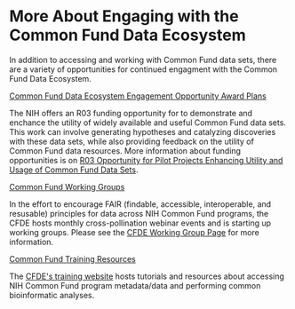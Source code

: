 # More About Engaging with the Common Fund Data Ecosystem

In addition to accessing and working with Common Fund data sets, there are a variety of opportunities for continued engagment with the Common Fund Data Ecosystem.

[Common Fund Data Ecosystem Engagement Opportunity Award Plans](https://www.nih-cfde.org/engagement_page/engagement-opportunities-for-common-fund-programs/)

The NIH offers an R03 funding opportunity for to demonstrate and enchance the utility of widely available and useful Common Fund data sets. This work can 
involve generating hypotheses and catalyzing discoveries with these data sets, while also providing feedback on the utility of Common Fund data resources.
More information about funding opportunities is on [R03 Opportunity for Pilot Projects Enhancing Utility and Usage of Common Fund Data Sets](https://grants.nih.gov/grants/guide/rfa-files/RFA-RM-19-012.html).

[Common Fund Working Groups](https://www.nih-cfde.org/engagement_page/events-and-helpdesks/)

In the effort to encourage FAIR (findable, accessible, interoperable, and resusable) principles for data across NIH Common Fund programs, 
the CFDE hosts monthly cross-pollination webinar events and is starting up working groups. Please see the [CFDE Working Group Page](https://www.nih-cfde.org/engagement_page/events-and-helpdesks/)
for more information.

[Common Fund Training Resources](https://www.nih-cfde.org/engagement_page/training-resources/)

The [CFDE's training website](https://training.nih-cfde.org/en/latest/) hosts tutorials and resources about accessing NIH Common Fund program 
metadata/data and performing common bioinformatic analyses.
